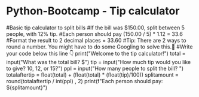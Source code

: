 # Python-Bootcamp - Tip calculator
#Basic tip calculator to split bills
#If the bill was $150.00, split between 5 people, with 12% tip. 
#Each person should pay (150.00 / 5) * 1.12 = 33.6
#Format the result to 2 decimal places = 33.60
#Tip: There are 2 ways to round a number. You might have to do some Googling to solve this.💪
#Write your code below this line 👇
print("Welcome to the tip calculator!")
total = input("What was the total bill? $")
tip = input("How much tip would you like to give? 10, 12, or 15?")
ppl = input("How many people to split the bill? ")
totalaftertip = float(total) + (float(total) * (float(tip)/100))
splitamount = round(totalaftertip / int(ppl) , 2)
print(f"Each person should pay: ${splitamount}")
